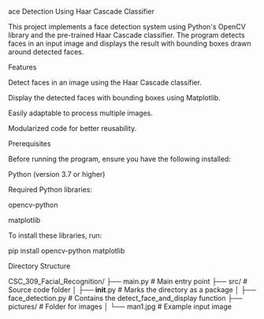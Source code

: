 ace Detection Using Haar Cascade Classifier

This project implements a face detection system using Python's OpenCV library and the pre-trained Haar Cascade classifier. The program detects faces in an input image and displays the result with bounding boxes drawn around detected faces.

Features

Detect faces in an image using the Haar Cascade classifier.

Display the detected faces with bounding boxes using Matplotlib.

Easily adaptable to process multiple images.

Modularized code for better reusability.

Prerequisites

Before running the program, ensure you have the following installed:

Python (version 3.7 or higher)

Required Python libraries:

opencv-python

matplotlib

To install these libraries, run:

pip install opencv-python matplotlib

Directory Structure

CSC_309_Facial_Recognition/
├── main.py                    # Main entry point
├── src/                       # Source code folder
│   ├── __init__.py            # Marks the directory as a package
│   ├── face_detection.py      # Contains the detect_face_and_display function
├── pictures/                  # Folder for images
│   └── man1.jpg               # Example input image